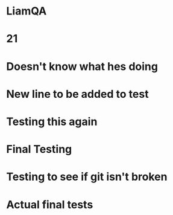# LiamQA
# 21
# Doesn't know what hes doing
# New line to be added to test 
# Testing this again
# Final Testing
# Testing to see if git isn't broken
# Actual final tests
